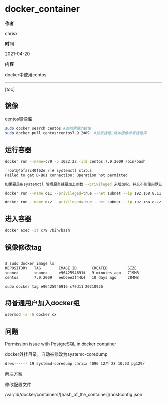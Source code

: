 # docker_container

**作者**

chrisx

**时间**

2021-04-20

**内容**

docker中使用centos

---

[toc]

## 镜像

[centos镜像库](https://hub.docker.com/_/centos?tab=tags&page=1&ordering=last_updated)

```sh
sudo docker search centos #查找需要的镜像
sudo docker pull centos:centos7.9.2009  #拉取镜像,具体镜像参考镜像库
```

## 运行容器

```sh
docker run --name=c79 -p 1022:22 -itd centos:7.9.2009 /bin/bash

[root@4bfa7c40f62e /]# systemctl status
Failed to get D-Bus connection: Operation not permitted

如果要是用systemctl 管理服务就要加上参数 --privileged 来增加权，并且不能使用默认的bash，换成 init，命令如下

docker run --name d11 --privileged=true --net subnet --ip 192.168.8.11 -p 1022:22 -p 15432:5432 -itd centos:7.9.2009 /usr/sbin/init

docker run --name d12 --privileged=true --net subnet --ip 192.168.8.12 -p 2022:22 -p 25432:5432 -itd centos:7.9.2009 /usr/sbin/init

```

## 进入容器

```sh
docker exec -it c79 /bin/bash

```

## 镜像修改tag

```sh

$ sudo docker image ls
REPOSITORY   TAG        IMAGE ID       CREATED         SIZE
<none>       <none>     e96425946916   9 minutes ago   719MB
centos       7.9.2009   eeb6ee3f44bd   10 days ago     204MB

sudo docker tag e96425946916 c79d11:20210926
```

## 将普通用户加入docker组

```sh
usermod -a -G docker cx

```

## 问题

Permission issue with PostgreSQL in docker container

docker外挂目录，自动被修改为systemd-coredump

```sh
drwx------ 19 systemd-coredump chrisx 4096 12月 28 10:53 pg129/
```

解决方案

修改配置文件

/var/lib/docker/containers/[hash_of_the_container]/hostconfig.json

